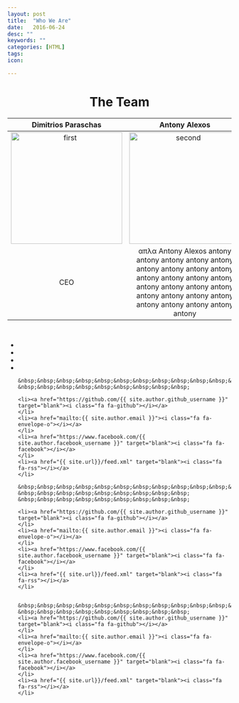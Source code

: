 ```yaml
---
layout: post
title:  "Who We Are"
date:   2016-06-24
desc: ""
keywords: ""
categories: [HTML]
tags:
icon:

---
```


<!--  Κάποιος τίτλος-->
<h1 style="text-align:center;">The Team</h1>


Dimitrios Paraschas |  Antony Alexos | Akis Gianoukos | Christos Matzoros
:-------------------------:|:-------------------------:|:-------------------------:|:-------------------------:
<img src="https://avatars0.githubusercontent.com/u/1269230?v=3&s=460" alt="first" height="250" width="250" />|<img src="https://scontent.fath3-2.fna.fbcdn.net/v/t1.0-9/13325442_1103308936357432_5199023213483135256_n.jpg?oh=ea620d502d8853b445acb02bdbe11fb3&oe=5818931F" alt="second" height="250" width="250" /> | <img src="https://upload.wikimedia.org/wikipedia/commons/thumb/a/a6/Anonymous_emblem.svg/2000px-Anonymous_emblem.svg.png" alt="third" height="250" width="250" /> | <img src="https://media.licdn.com/mpr/mpr/shrinknp_400_400/AAEAAQAAAAAAAAfaAAAAJGI5YmMyMjc2LWI2MTAtNDVjOS04YzIzLWRjMzE5ZTY4NDI1Zg.jpg" alt="fourth" height="250" width="250" />
CEO  |  απλα Antony Alexos antony antony antony antony antony antony antony antony antony antony antony antony antony antony antony antony antony antony antony antony antony antony antony antony antony antony | ieeeeeeeeeeeeeeeeeeeeeeeee eeeeeeeeeeeeeeeeeeee eeeeeeeeeeeeeee seadasdfasdddssssssssssssssssssssss ssssssssssssssssssssssssssssss sssssssssssssssssssssssssssss | me|

&nbsp;&nbsp;&nbsp;&nbsp;&nbsp;&nbsp;&nbsp;&nbsp;&nbsp;&nbsp;&nbsp;&nbsp;&nbsp;&nbsp;&nbsp;&nbsp;&nbsp;&nbsp;&nbsp;&nbsp;&nbsp;&nbsp;&nbsp;&nbsp;&nbsp;&nbsp;&nbsp;&nbsp;&nbsp;&nbsp;
&nbsp;&nbsp;&nbsp;&nbsp;&nbsp;&nbsp;&nbsp;
&nbsp;&nbsp;&nbsp;&nbsp;&nbsp;&nbsp;&nbsp;&nbsp;&nbsp;&nbsp;&nbsp;&nbsp;&nbsp;&nbsp;&nbsp;&nbsp;&nbsp;&nbsp;
<ul class="list-inline social-icon">
    <li><a href="https://github.com/{{ site.author.github_username }}" target="blank"><i class="fa fa-github"></i></a>
    </li>
    <li><a href="mailto:{{ site.author.email }}"><i class="fa fa-envelope-o"></i></a>
    </li>
    <li><a href="https://www.facebook.com/{{ site.author.facebook_username }}" target="blank"><i class="fa fa-facebook"></i></a>
    </li>
    <li><a href="{{ site.url}}/feed.xml" target="blank"><i class="fa fa-rss"></i></a>
    </li>

    &nbsp;&nbsp;&nbsp;&nbsp;&nbsp;&nbsp;&nbsp;&nbsp;&nbsp;&nbsp;&nbsp;&nbsp;&nbsp;&nbsp;&nbsp;&nbsp;&nbsp;&nbsp;&nbsp;&nbsp;&nbsp;&nbsp;&nbsp;&nbsp;&nbsp;&nbsp;&nbsp;&nbsp;&nbsp;&nbsp;&nbsp;&nbsp;
    &nbsp;&nbsp;&nbsp;&nbsp;&nbsp;&nbsp;&nbsp;&nbsp;&nbsp;

    <li><a href="https://github.com/{{ site.author.github_username }}" target="blank"><i class="fa fa-github"></i></a>
    </li>
    <li><a href="mailto:{{ site.author.email }}"><i class="fa fa-envelope-o"></i></a>
    </li>
    <li><a href="https://www.facebook.com/{{ site.author.facebook_username }}" target="blank"><i class="fa fa-facebook"></i></a>
    </li>
    <li><a href="{{ site.url}}/feed.xml" target="blank"><i class="fa fa-rss"></i></a>
    </li>

    &nbsp;&nbsp;&nbsp;&nbsp;&nbsp;&nbsp;&nbsp;&nbsp;&nbsp;&nbsp;&nbsp;&nbsp;&nbsp;&nbsp;&nbsp;&nbsp;&nbsp;&nbsp;&nbsp;&nbsp;&nbsp;&nbsp;&nbsp;&nbsp;&nbsp;&nbsp;&nbsp;&nbsp;&nbsp;&nbsp;
    &nbsp;&nbsp;&nbsp;&nbsp;&nbsp;&nbsp;&nbsp;&nbsp;&nbsp;
    &nbsp;&nbsp;&nbsp;&nbsp;&nbsp;&nbsp;&nbsp;&nbsp;&nbsp;

    <li><a href="https://github.com/{{ site.author.github_username }}" target="blank"><i class="fa fa-github"></i></a>
    </li>
    <li><a href="mailto:{{ site.author.email }}"><i class="fa fa-envelope-o"></i></a>
    </li>
    <li><a href="https://www.facebook.com/{{ site.author.facebook_username }}" target="blank"><i class="fa fa-facebook"></i></a>
    </li>
    <li><a href="{{ site.url}}/feed.xml" target="blank"><i class="fa fa-rss"></i></a>
    </li>


    &nbsp;&nbsp;&nbsp;&nbsp;&nbsp;&nbsp;&nbsp;&nbsp;&nbsp;&nbsp;&nbsp;&nbsp;&nbsp;&nbsp;&nbsp;&nbsp;&nbsp;&nbsp;&nbsp;&nbsp;&nbsp;&nbsp;&nbsp;&nbsp;&nbsp;&nbsp;&nbsp;&nbsp;&nbsp;&nbsp;
    &nbsp;&nbsp;&nbsp;&nbsp;&nbsp;&nbsp;&nbsp;&nbsp;&nbsp;
    <li><a href="https://github.com/{{ site.author.github_username }}" target="blank"><i class="fa fa-github"></i></a>
    </li>
    <li><a href="mailto:{{ site.author.email }}"><i class="fa fa-envelope-o"></i></a>
    </li>
    <li><a href="https://www.facebook.com/{{ site.author.facebook_username }}" target="blank"><i class="fa fa-facebook"></i></a>
    </li>
    <li><a href="{{ site.url}}/feed.xml" target="blank"><i class="fa fa-rss"></i></a>
    </li>

</ul>




<br><br>
<!--
Dimitrios Paraschas  | | Antony Alexos | | Akis Giannoukos | | Christos Matzoros
:-------------------------:|:---:|:-------------------------:|:---:|:-------------------------:|:---:|:-------------------------:
[![Alt text](https://avatars0.githubusercontent.com/u/1269230?v=3&s=460)](https://www.linkedin.com/in/christos-matzoros-6bb173116) | | [![Alt text](https://scontent.fath3-2.fna.fbcdn.net/v/t1.0-9/13325442_1103308936357432_5199023213483135256_n.jpg?oh=ea620d502d8853b445acb02bdbe11fb3&oe=5818931F)](https://www.linkedin.com/in/christos-matzoros-6bb173116) | | [![Alt text](https://upload.wikimedia.org/wikipedia/commons/thumb/a/a6/Anonymous_emblem.svg/2000px-Anonymous_emblem.svg.png)](https://www.linkedin.com/in/christos-matzoros-6bb173116) | |  [![Alt text](https://media.licdn.com/mpr/mpr/shrinknp_400_400/AAEAAQAAAAAAAAfaAAAAJGI5YmMyMjc2LWI2MTAtNDVjOS04YzIzLWRjMzE5ZTY4NDI1Zg.jpg)](https://www.linkedin.com/in/christos-matzoros-6bb173116)
CEO | | απλα Antony Alexos antony antony antony antony antony antony antony antony antony antony antony antony antony antony antony antony antony antony antony antony antony antony antony antony antony antony | |ieeeeeeeeeeeeeeeeeeeeeeeee eeeeeeeeeeeeeeeeeeee eeeeeeeeeeeeeee seadasdfasdddssssssssssssssssssssss ssssssssssssssssssssssssssssss sssssssssssssssssssssssssssss | |me
:-------------------------:|:---:|:-------------------------:|:---:|:-------------------------:|:---:|:-------------------------:
-->


<br><br>
<br><br>
